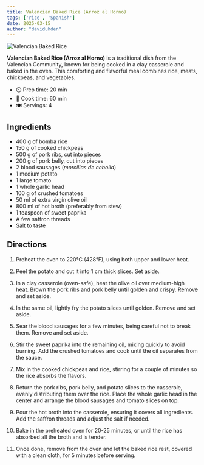 ```yaml
---
title: Valencian Baked Rice (Arroz al Horno)
tags: ['rice', 'Spanish']
date: 2025-03-15
author: "daviduhden"
---
```


![Valencian Baked Rice](/pix/baked-rice.webp)

**Valencian Baked Rice (Arroz al Horno)** is a traditional dish from the Valencian Community, known for being cooked in a clay casserole and baked in the oven. This comforting and flavorful meal combines rice, meats, chickpeas, and vegetables.  

- ⏲️ Prep time: 20 min  
- 🍳 Cook time: 60 min  
- 🍽️ Servings: 4  

## Ingredients  

- 400 g of bomba rice
- 150 g of cooked chickpeas
- 500 g of pork ribs, cut into pieces
- 200 g of pork belly, cut into pieces
- 2 blood sausages (*morcillas de cebolla*)
- 1 medium potato
- 1 large tomato
- 1 whole garlic head
- 100 g of crushed tomatoes
- 50 ml of extra virgin olive oil
- 800 ml of hot broth (preferably from stew)
- 1 teaspoon of sweet paprika
- A few saffron threads
- Salt to taste

## Directions  

1. Preheat the oven to 220°C (428°F), using both upper and lower heat.

2. Peel the potato and cut it into 1 cm thick slices. Set aside.

3. In a clay casserole (oven-safe), heat the olive oil over medium-high heat. Brown the pork ribs and pork belly until golden and crispy. Remove and set aside.

4. In the same oil, lightly fry the potato slices until golden. Remove and set aside.

5. Sear the blood sausages for a few minutes, being careful not to break them. Remove and set aside.

6. Stir the sweet paprika into the remaining oil, mixing quickly to avoid burning. Add the crushed tomatoes and cook until the oil separates from the sauce.

7. Mix in the cooked chickpeas and rice, stirring for a couple of minutes so the rice absorbs the flavors.

8. Return the pork ribs, pork belly, and potato slices to the casserole, evenly distributing them over the rice. Place the whole garlic head in the center and arrange the blood sausages and tomato slices on top.

9. Pour the hot broth into the casserole, ensuring it covers all ingredients. Add the saffron threads and adjust the salt if needed.

10. Bake in the preheated oven for 20-25 minutes, or until the rice has absorbed all the broth and is tender.

11. Once done, remove from the oven and let the baked rice rest, covered with a clean cloth, for 5 minutes before serving.